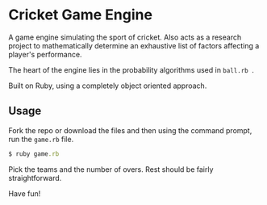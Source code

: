 # Cricket Game Engine

A game engine simulating the sport of cricket. Also acts as a research project to mathematically determine an exhaustive list of factors affecting a player's performance.

The heart of the engine lies in the probability algorithms used in ```ball.rb ```.

Built on Ruby, using a completely object oriented approach. 

## Usage ##

Fork the repo or download the files and then using the command prompt, run the ```game.rb``` file.

```ruby
$ ruby game.rb
```

Pick the teams and the number of overs. Rest should be fairly straightforward.

Have fun!
